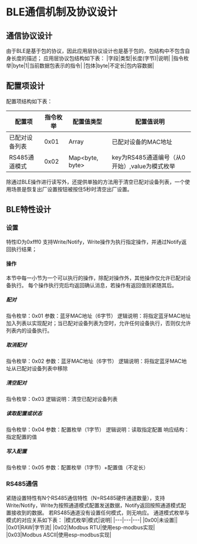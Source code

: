 # BLE通信机制及协议设计

## 通信协议设计
由于BLE是基于包的协议，因此应用层协议设计也是基于包的，包结构中不包含自身长度的描述；
应用层协议包结构如下表：
|字段|类型|长度(字节)|说明|
|指令枚举|byte|1|当前数据包表示的指令|
|包体|byte|不定长|包内容数据|

## 配置项设计
配置项结构如下表：

|配置项|指令枚举|配置值类型|配置值说明|
|---|---|---|---|
|已配对设备列表|0x01|Array<bytes>|已配对设备的MAC地址|
|RS485通道模式|0x02|Map<byte, byte>|key为RS485通道编号（从0开始）,value为模式枚举|

除通过BLE操作进行读写外，还提供单独的方法用于清空已配对设备列表，一个使用场景是恢复出厂设置按钮被按住5秒时清空出厂设置。

## BLE特性设计
### 设置
特性ID为0xfff0
支持Write/Notify，Write操作为执行指定操作，并通过Notify返回执行结果；

#### 操作
本节中每一小节为一个可以执行的操作，除配对操作外，其他操作仅允许已配对设备执行。
每个操作执行完后均返回确认消息，若操作有返回值则紧随其后。
##### 配对
指令枚举：0x01
参数：蓝牙MAC地址（6字节）
逻辑说明：将指定蓝牙MAC地址加入列表以实现配对；当已配对设备列表为空时，允许任何设备执行，否则仅允许列表内的设备执行。

##### 取消配对
指令枚举：0x02
参数：蓝牙MAC地址（6字节）
逻辑说明：将指定蓝牙MAC地址从已配对设备列表中移除

##### 清空配对
指令枚举：0x03
逻辑说明：清空已配对设备列表

##### 读取配置或状态
指令枚举：0x04
参数：配置枚举（1字节）
逻辑说明：读取指定配置
响应结构：指定配置的值

##### 写入配置
指令枚举：0x05
参数：配置枚举（1字节）+配置值（不定长）

### RS485通信
紧随设置特性有N个RS485通信特性（N=RS485硬件通道数量），支持Write/Notify，Write为按照通道模式配置发送数据，Notify返回按照通道模式配置接收到的数据。
若RS485通道没有设置任何模式，则无响应。
通道模式枚举与模式的对应关系如下表：
|模式枚举|模式|说明|
|---|---|---|
|0x00|未设置||
|0x01|RAW|字节流|
|0x02|Modbus RTU|使用esp-modbus实现|
|0x03|Modbus ASCII|使用esp-modbus实现|
